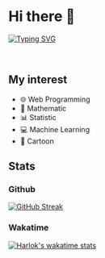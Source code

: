 # Hi there 👋

[![Typing SVG](https://readme-typing-svg.demolab.com?font=Fira+Code&pause=1000&color=07EEEE&vCenter=true&lines=I'm%20Junior%20Web%20Developer)](https://git.io/typing-svg)

<br>

## My interest

<ul>
<li>🌐 Web Programming</li>
<li>🧮 Mathematic</li>
<li>📊 Statistic</li>
<li>💻 Machine Learning</li>
<li>🗿 Cartoon</li>
</ul>

## Stats

### Github
[![GitHub Streak](https://streak-stats.demolab.com?user=iqbalthex&theme=python-dark&date_format=j%20M%5B%20Y%5D&fire=00EB90&border_radius=20&ring=63A8EB)](https://git.io/streak-stats)

### Wakatime
[![Harlok's wakatime stats](https://github-readme-stats.vercel.app/api/wakatime?username=iqbal_8rgz&theme=blue-green)](https://github.com/anuraghazra/github-readme-stats)
